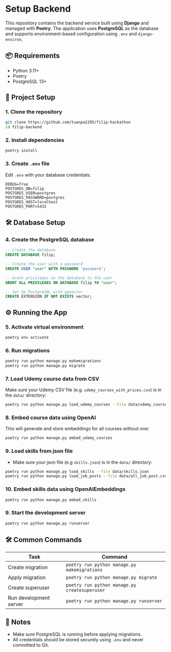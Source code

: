 # Setup Backend

This repository contains the backend service built using **Django** and managed with **Poetry**. The application uses **PostgreSQL** as the database and supports environment-based configuration using `.env` and `django-environ`.

## 📦 Requirements

- Python 3.11+
- Poetry
- PostgreSQL 13+

## 🚀 Project Setup

### 1. Clone the repository

```bash
git clone https://github.com/tuanpa2295/filip-hackathon
cd filip-backend
```

### 2. Install dependencies

```bash
poetry install
```

### 3. Create `.env` file

Edit `.env` with your database credentials:

```env
DEBUG=True
POSTGRES_DB=filip
POSTGRES_USER=postgres
POSTGRES_PASSWORD=postgres
POSTGRES_HOST=localhost
POSTGRES_PORT=5432
```

## 🛠 Database Setup

### 4. Create the PostgreSQL database

```sql
-- Create the database
CREATE DATABASE filip;

-- Create the user with a password
CREATE USER "user" WITH PASSWORD 'password';

-- Grant privileges on the database to the user
GRANT ALL PRIVILEGES ON DATABASE filip TO "user";

-- Set Up PostgreSQL with pgvector
CREATE EXTENSION IF NOT EXISTS vector;
```

## ⚙️ Running the App

### 5. Activate virtual environment

```bash
poetry env activate
```

### 6. Run migrations

```bash
poetry run python manage.py makemigrations
poetry run python manage.py migrate
```

### 7. Load Udemy course data from CSV

Make sure your Udemy CSV file (e.g. `udemy_courses_with_prices.csv`) is in the `data/` directory:

```bash
poetry run python manage.py load_udemy_courses --file data/udemy_courses_with_prices.csv
```

### 8. Embed course data using OpenAI

This will generate and store embeddings for all courses without one:

```bash
poetry run python manage.py embed_udemy_courses
```

### 9. Load skills from json file

- Make sure your json file (e.g `skills.json`) is in the `data/` directory:

```bash
poetry run python manage.py load_skills --file data/skills.json
poetry run python manage.py load_job_posts --file data/all_job_post.csv
```

### 10. Embed skills data using OpenAIEmbeddings

```bash
poetry run python manage.py embed_skills
```

### 9. Start the development server

```bash
poetry run python manage.py runserver
```

## 🛠️ Common Commands

| Task                   | Command                                       |
| ---------------------- | --------------------------------------------- |
| Create migration       | `poetry run python manage.py makemigrations`  |
| Apply migration        | `poetry run python manage.py migrate`         |
| Create superuser       | `poetry run python manage.py createsuperuser` |
| Run development server | `poetry run python manage.py runserver`       |

## 📝 Notes

- Make sure PostgreSQL is running before applying migrations.
- All credentials should be stored securely using `.env` and never committed to Git.
